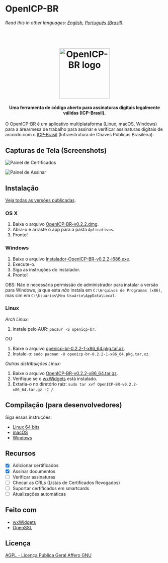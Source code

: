 # OpenICP-BR
*Read this in other languages: [English](README.md), [Português (Brasil)](README.pt-BR.md).*

<h1 align="center">
  <br>
  <img src="https://github.com/gjvnq/OpenICP-BR/blob/master/res/logo-512.png" alt="OpenICP-BR logo" width="160">
</h1>

<h4 align="center">Uma ferramenta de código aberto para assinaturas digitais legalmente válidas (ICP-Brasil).</h4>

O OpenICP-BR é um aplicativo multiplataforma (Linux, macOS, Windows) para a área/mesa de trabalho para assinar e verificar assinaturas digitais de arcordo com o <a href="http://www.iti.gov.br/icp-brasil" target="_blank">ICP-Brasil</a> (Infraestrutura de Chaves Públicas Brasileira).

## Capturas de Tela (Screenshots)

![Painel de Certificados](https://github.com/gjvnq/OpenICP-BR/raw/master/docs/screenshots/CertsPanel.png)

![Painel de Assinar](https://github.com/gjvnq/OpenICP-BR/raw/master/docs/screenshots/SignPanel.png)


## Instalação

[Veja todas as versões publicadas](https://github.com/gjvnq/OpenICP-BR/releases).

### OS X

1. Baixe o arquivo [OpenICP-BR-v0.2.2.dmg](https://github.com/gjvnq/OpenICP-BR/releases/download/v0.2.2/OpenICP-BR-v0.2.2.dmg).
2. Abra-o e arraste o app para a pasta `Aplicativos`.
3. Pronto!

### Windows

1. Baixe o arquivo [Instalador-OpenICP-BR-v0.2.2-i686.exe](https://github.com/gjvnq/OpenICP-BR/releases/download/v0.2.2/Instalador-OpenICP-BR-v0.2.2-i686.exe).
2. Execute-o.
3. Siga as instruções do instalador.
4. Pronto!

OBS: Não é necessária permissão de administrador para instalar a versão para Windows, já que esta *não* instala em `C:\Arquivos de Programas (x86)`, mas sim em `C:\Usuários\Meu Usuário\AppData\Local`.

### Linux

*Arch Linux:*

1. Instale pelo AUR: `pacaur -S openicp-br`.

OU

1. Baixe o arquivo [openicp-br-0.2.2-1-x86_64.pkg.tar.xz](https://github.com/gjvnq/OpenICP-BR/releases/download/v0.2.2/openicp-br-0.2.2-1-x86_64.pkg.tar.xz).
2. Instale-o: `sudo pacman -U openicp-br-0.2.2-1-x86_64.pkg.tar.xz`.

*Outras distribuições Linux:*

1. Baixe o arquivo [OpenICP-BR-v0.2.2-x86_64.tar.gz](https://github.com/gjvnq/OpenICP-BR/releases/download/v0.2.2/OpenICP-BR-v0.2.2-x86_64.tar.gz).
2. Verifique se o [wxWidgets](https://wxwidgets.org) está instalado.
3. Extaria-o no diretório raíz: `sudo tar xvf OpenICP-BR-v0.2.2-x86_64.tar.gz -C /`.

## Compilação (para desenvolvedores)

Siga essas instruções:

  * [Linux 64 bits](COMPILE.linux.arch.64bit.md)
  * [macOS](COMPILE.macOS.md)
  * [Windows](COMPILE.win.md)

## Recursos

- [x] Adicionar certificados
- [x] Assinar documentos
- [ ] Verificar assinaturas
- [ ] Checar as CRLs (Listas de Certificados Revogados)
- [ ] Suportar certificados em smartcards
- [ ] Atualizações automáticas

## Feito com
- [wxWidgets](https://wxwidgets.org)
- [OpenSSL](https://www.openssl.org)

## Licença

[AGPL - Licença Pública Geral Affero GNU](http://licencas.softwarelivre.org/agpl-3.0.pt-br.html)
